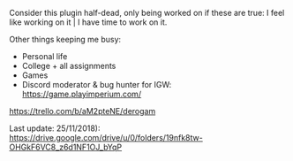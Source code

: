Consider this plugin half-dead, only being worked on if these are true: I feel like working on it | I have time to work on it.

Other things keeping me busy:
- Personal life
- College + all assignments
- Games
- Discord moderator & bug hunter for IGW: https://game.playimperium.com/

https://trello.com/b/aM2pteNE/derogam

Last update: 25/11/2018): https://drive.google.com/drive/u/0/folders/19nfk8tw-OHGkF6VC8_z6d1NF1OJ_bYqP
